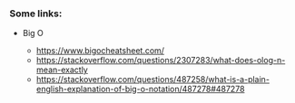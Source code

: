 ### Some links: 
- Big O 

  - https://www.bigocheatsheet.com/
  - https://stackoverflow.com/questions/2307283/what-does-olog-n-mean-exactly
  - https://stackoverflow.com/questions/487258/what-is-a-plain-english-explanation-of-big-o-notation/487278#487278
